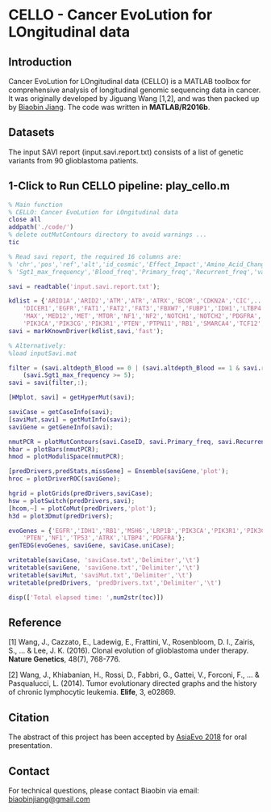 # CELLO - Cancer EvoLution for LOngitudinal data

## Introduction
Cancer EvoLution for LOngitudinal data (CELLO) is a MATLAB toolbox for comprehensive analysis of longitudinal genomic sequencing data in cancer. It was originally developed by Jiguang Wang [1,2], and was then packed up by [Biaobin Jiang](https://github.com/bbjiang). The code was written in **MATLAB/R2016b**.

## Datasets

The input SAVI report (input.savi.report.txt) consists of a list of genetic variants from 90 glioblastoma patients.

## 1-Click to Run CELLO pipeline: play_cello.m
```matlab
% Main function
% CELLO: Cancer EvoLution for LOngitudinal data
close all
addpath('./code/')
% delete outMutContours directory to avoid warnings ...
tic

% Read savi report, the required 16 columns are:
% 'chr','pos','ref','alt','id_cosmic','Effect_Impact','Amino_Acid_Change','Amino_Acid_length','Gene_Name',
% 'Sgt1_max_frequency','Blood_freq','Primary_freq','Recurrent_freq','varPrefix','varSurfix','CaseID'

savi = readtable('input.savi.report.txt');

kdlist = {'ARID1A','ARID2','ATM','ATR','ATRX','BCOR','CDKN2A','CIC',...
    'DICER1','EGFR','FAT1','FAT2','FAT3','FBXW7','FUBP1','IDH1','LTBP4',...
    'MAX','MED12','MET','MTOR','NF1','NF2','NOTCH1','NOTCH2','PDGFRA',...
    'PIK3CA','PIK3CG','PIK3R1','PTEN','PTPN11','RB1','SMARCA4','TCF12','TP53'};
savi = markKnownDriver(kdlist,savi,'fast');

% Alternatively:
%load inputSavi.mat

filter = (savi.altdepth_Blood == 0 | (savi.altdepth_Blood == 1 & savi.refdepth_Blood >= 25)) & ...
    (savi.Sgt1_max_frequency >= 5);
savi = savi(filter,:);

[HMplot, savi] = getHyperMut(savi);

saviCase = getCaseInfo(savi);
[saviMut,savi] = getMutInfo(savi);
saviGene = getGeneInfo(savi);

nmutPCR = plotMutContours(savi.CaseID, savi.Primary_freq, savi.Recurrent_freq,5,'plot');
hbar = plotBars(nmutPCR);
hmod = plotModuliSpace(nmutPCR);

[predDrivers,predStats,missGene] = Ensemble(saviGene,'plot');
hroc = plotDriverROC(saviGene);

hgrid = plotGrids(predDrivers,saviCase);
hsw = plotSwitch(predDrivers,savi);
[hcom,~] = plotCoMut(predDrivers,'plot');
h3d = plot3Dmut(predDrivers);

evoGenes = {'EGFR','IDH1','RB1','MSH6','LRP1B','PIK3CA','PIK3R1','PIK3CG',...
    'PTEN','NF1','TP53','ATRX','LTBP4','PDGFRA'};
genTEDG(evoGenes, saviGene, saviCase.uniCase);

writetable(saviCase, 'saviCase.txt','Delimiter','\t')
writetable(saviGene, 'saviGene.txt','Delimiter','\t')
writetable(saviMut, 'saviMut.txt','Delimiter','\t')
writetable(predDrivers, 'predDrivers.txt','Delimiter','\t')

disp(['Total elapsed time: ',num2str(toc)])
```

## Reference

[1] Wang, J., Cazzato, E., Ladewig, E., Frattini, V., Rosenbloom, D. I., Zairis, S., ... & Lee, J. K. (2016). Clonal evolution of glioblastoma under therapy. **Nature Genetics**, 48(7), 768-776.

[2] Wang, J., Khiabanian, H., Rossi, D., Fabbri, G., Gattei, V., Forconi, F., ... & Pasqualucci, L. (2014). Tumor evolutionary directed graphs and the history of chronic lymphocytic leukemia. **Elife**, 3, e02869.

## Citation

The abstract of this project has been accepted by [AsiaEvo 2018](http://www.asianevo.org/) for oral presentation.

## Contact

For technical questions, please contact Biaobin via email: biaobinjiang@gmail.com
